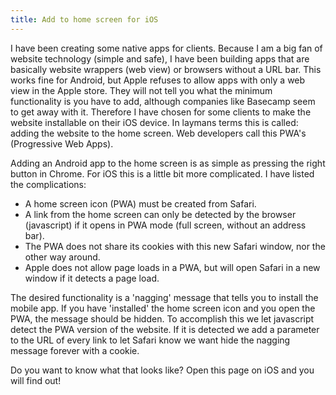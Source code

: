 ```yaml
---
title: Add to home screen for iOS
---
```


I have been creating some native apps for clients. Because I am a big fan of website technology (simple and safe), I have been building apps that are basically website wrappers (web view) or browsers without a URL bar. This works fine for Android, but Apple refuses to allow apps with only a web view in the Apple store. They will not tell you what the minimum functionality is you have to add, although companies like Basecamp seem to get away with it. Therefore I have chosen for some clients to make the website installable on their iOS device. In laymans terms this is called: adding the website to the home screen. Web developers call this PWA's (Progressive Web Apps).

Adding an Android app to the home screen is as simple as pressing the right button in Chrome. For iOS this is a little bit more complicated. I have listed the complications:

- A home screen icon (PWA) must be created from Safari.
- A link from the home screen can only be detected by the browser (javascript) if it opens in PWA mode (full screen, without an address bar).
- The PWA does not share its cookies with this new Safari window, nor the other way around.
- Apple does not allow page loads in a PWA, but will open Safari in a new window if it detects a page load.

The desired functionality is a 'nagging' message that tells you to install the mobile app. If you have 'installed' the home screen icon and you open the PWA, the message should be hidden. To accomplish this we let javascript detect the PWA version of the website. If it is detected we add a parameter to the URL of every link to let Safari know we want hide the nagging message forever with a cookie.

Do you want to know what that looks like? Open this page on iOS and you will find out!